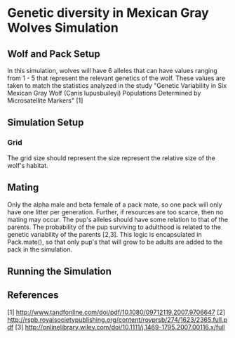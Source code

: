 # Genetic diversity in Mexican Gray Wolves Simulation

## Wolf and Pack Setup
In this simulation, wolves will have 6 alleles that can have values ranging from 1 - 5 that represent the relevant genetics of the wolf. These values are taken to match the statistics analyzed in the study "Genetic Variability in Six Mexican Gray Wolf (Canis lupusbuileyi) Populations Determined by Microsatellite Markers" [1]

## Simulation Setup
### Grid
The grid size should represent the size represent the relative size of the wolf's habitat. 
## Mating
Only the alpha male and beta female of a pack mate, so one pack will only have one litter per generation. Further, if resources are too scarce, then no mating may occur.
 The pup's alleles should have some relation to that of the parents. The probability of the pup surviving to adulthood is related to the genetic variability of the parents [2,3]. This logic is encapsulated in Pack.mate(), so that only pup's that will grow to be adults are added to the pack in the simulation. 

## Running the Simulation

## References
[1] http://www.tandfonline.com/doi/pdf/10.1080/09712119.2007.9706647
[2] http://rspb.royalsocietypublishing.org/content/royprsb/274/1623/2365.full.pdf 
[3] http://onlinelibrary.wiley.com/doi/10.1111/j.1469-1795.2007.00116.x/full


